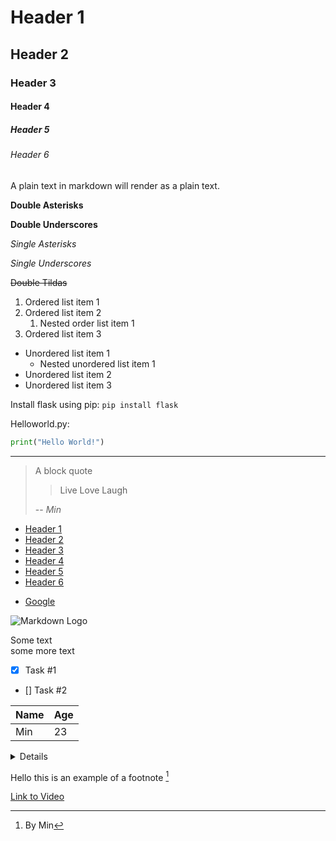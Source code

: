 <!-- There are 6 levels of headers -->
<!-- Markdown auto generate the html ids for each headers. -->
# Header 1
## Header 2
### Header 3
#### Header 4
##### Header 5
###### Header 6

<!-- A plain text in markdown will render as a plain text -->

A plain text in markdown will render as a plain text.

<!-- To bold a text, put that text in between double asterisks or double underscores -->

**Double Asterisks**

__Double Underscores__

<!-- To obtain an italic text, put that text in between single asterisk or single underscores -->

*Single Asterisks*

_Single Underscores_

<!-- To strike through a text, put that text in between double tildas -->

~~Double Tildas~~

<!-- An ordered list can be created by defining a number (1 by default) followed by a period -->

1. Ordered list item 1
1. Ordered list item 2
    1. Nested order list item 1
1. Ordered list item 3


<!-- An unordered list can be created by defining a dash -->
- Unordered list item 1
    - Nested unordered list item 1
- Unordered list item 2
- Unordered list item 3

<!-- Single-line code block can be defined using back ticks -->
Install flask using pip: `pip install flask`

<!-- Multiple-line code block can be defined using three back ticks -->

Helloworld.py: 
```python
print("Hello World!")
```

<!-- A single line can be added using three dashes -->
---

<!-- A block quote can be defined using a rigth angle bracket -->
> A block quote
>
>> Live Love Laugh
>
> --<cite> Min </cite>

<!-- Generating internal hyperlinks -->

- [Header 1](#header-1)
- [Header 2](#header-2)
- [Header 3](#header-3)
- [Header 4](#header-4)
- [Header 5](#header-5)
- [Header 6](#header-6)

<!-- External links -->
- [Google](https://www.google.com/ "Not Google")

<!-- Images -->
![Markdown Logo](https://markdown-here.com/img/icon256.png "Not Markdown") 


<!-- In markdown, you can use html tags -->
Some text <br> some more text

<!-- Checklists -->
- [X] Task #1
- [] Task #2


<!-- Tables -->
|Name|Age|
|----|---|
|Min|23|

<details>
<div>
<summary> Section Header</summary>

    Section Body Test
</div>
<div>
<summary> Section Header 2</summary>

    Section Body Test
</div>
</details>

<!-- Foot Notes --> 

Hello this is an example of a footnote [^1]

<!-- Footer -->
[^1]:By Min 

[Link to Video](https://www.youtube.com/watch?v=bTVIMt3XllM "Link to Video")